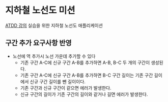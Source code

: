 # 지하철 노선도 미션
[ATDD 강의](https://edu.nextstep.camp/c/R89PYi5H) 실습을 위한 지하철 노선도 애플리케이션

## 구간 추가 요구사항 반영
* 노선에 역 추가시 노선 가운데 추가할 수 있다
  - 기존 구간 A-C에 신규 구간 A-B를 추가하면 A-B, B-C 두 개의 구간이 생성된다.
  - 기존 구간 A-C에 신규 구간 A-B를 추가하면 B-C 구간 길이는 기존 구간 길이에서 신규 구간 길이를 뺀 길이이다.
  - 기존 구간과 신규 구간이 같으면 에러가 발생한다.
  - 신규 구간의 길이가 기존 구간의 길이와 같거나 길면 에러가 발생한다.  